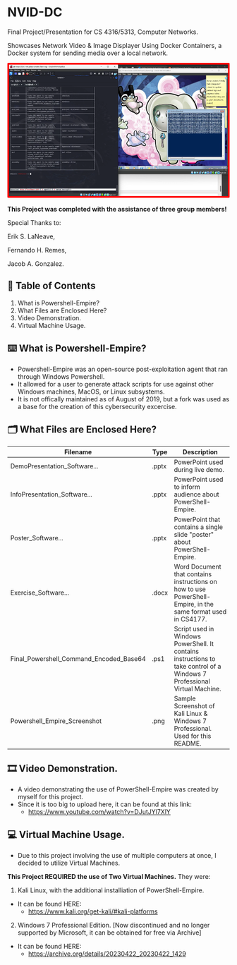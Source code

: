 # NVID-DC
Final Project/Presentation for CS 4316/5313, Computer Networks. 

Showcases Network Video & Image Displayer Using Docker Containers, a Docker system for sending media over a local network.

<p align="center">
<img src="https://github.com/Azaze7/Fallen-Empire/blob/main/Powershell_Empire_Screenshot.png" width="539" height="306">
</p>

**This Project was completed with the assistance of three group members!**

Special Thanks to:

Erik S. LaNeave,

Fernando H. Remes,

Jacob A. Gonzalez.

## 🔎 Table of Contents

1. What is Powershell-Empire?
2. What Files are Enclosed Here?
3. Video Demonstration.
4. Virtual Machine Usage.

## ⌨️ What is Powershell-Empire? 

* Powershell-Empire was an open-source post-exploitation agent that ran through Windows Powershell.
* It allowed for a user to generate attack scripts for use against other Windows machines, MacOS, or Linux subsystems.
* It is not offically maintained as of August of 2019, but a fork was used as a base for the creation of this cybersecurity excercise.

## 🗂️ What Files are Enclosed Here?

| Filename | Type | Description | 
| --------------- | --------------- | --------------- |
| DemoPresentation_Software... | .pptx | PowerPoint used during live demo. |
| InfoPresentation_Software... | .pptx | PowerPoint used to inform audience about PowerShell-Empire. |
| Poster_Software... | .pptx | PowerPoint that contains a single slide "poster" about PowerShell-Empire. |
| Exercise_Software... | .docx | Word Document that contains instructions on how to use PowerShell-Empire, in the same format used in CS4177. |
| Final_Powershell_Command_Encoded_Base64 | .ps1 | Script used in Windows PowerShell. It contains instructions to take control of a Windows 7 Professional Virtual Machine. |
| Powershell_Empire_Screenshot | .png | Sample Screenshot of Kali Linux & Windows 7 Professional. Used for this README. |

## 🎞️ Video Demonstration.

* A video demonstrating the use of PowerShell-Empire was created by myself for this project.
* Since it is too big to upload here, it can be found at this link:
  * https://www.youtube.com/watch?v=DJutJYl7XlY 

## 💻 Virtual Machine Usage.

* Due to this project involving the use of multiple computers at once, I decided to utilize Virtual Machines. 

**This Project REQUIRED the use of Two Virtual Machines.**
They were:
1. Kali Linux, with the additional installiation of PowerShell-Empire. 
* It can be found HERE: 
   * https://www.kali.org/get-kali/#kali-platforms
2. Windows 7 Professional Edition. [Now discontinued and no longer supported by Microsoft, it can be obtained for free via Archive]
* It can be found HERE:
   * https://archive.org/details/20230422_20230422_1429

